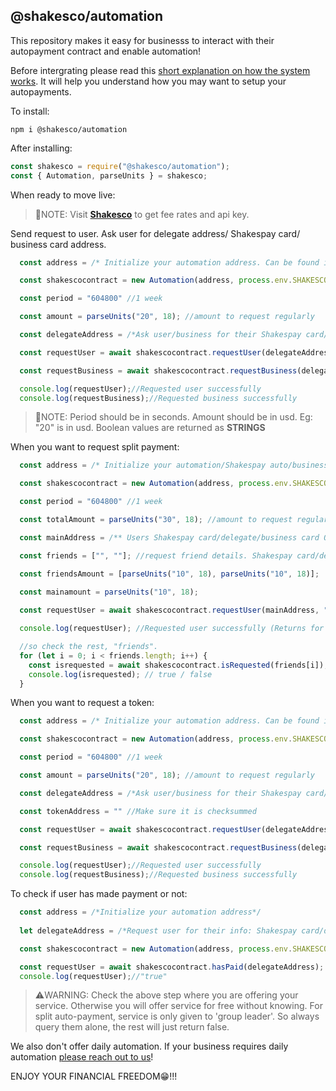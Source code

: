 ## @shakesco/automation

This repository makes it easy for businesss to interact with their 
autopayment contract and enable automation!

Before intergrating please read this [short explanation on how the system works](./system.md "explain shakespay automation"). It will help you understand how you may want to setup your autopayments.

To install:
```shell
npm i @shakesco/automation
```

After installing:
```javascript
const shakesco = require("@shakesco/automation");
const { Automation, parseUnits } = shakesco;
```

When ready to move live:
>📓NOTE: Visit [__Shakesco__](https://shakespay.shakesco.com/pricing "Shakeco") to get fee rates and api key.

Send request to user. Ask user for delegate address/ Shakespay card/ business card address.
```javascript
  const address = /* Initialize your automation address. Can be found in your dashboard https://users.shakesco.com */

  const shakescocontract = new Automation(address, process.env.SHAKESCOAPIKEY, "Ethereum");

  const period = "604800" //1 week

  const amount = parseUnits("20", 18); //amount to request regularly 

  const delegateAddress = /*Ask user/business for their Shakespay card/delegate/business card ONLY.*/

  const requestUser = await shakescocontract.requestUser(delegateAddress, "", period, amount, false, [], []);//request user

  const requestBusiness = await shakescocontract.requestBusiness(delegateAddress,"", period, amount);//or request business

  console.log(requestUser);//Requested user successfully
  console.log(requestBusiness);//Requested business successfully
```
>📓NOTE: Period should be in seconds. Amount should be in usd. Eg: "20" is in usd. Boolean values are returned as __STRINGS__

When you want to request split payment: 
```javascript
  const address = /* Initialize your automation/Shakespay auto/business auto address. Can be found in your dashboard https://users.shakesco.com */

  const shakescocontract = new Automation(address, process.env.SHAKESCOAPIKEY);

  const period = "604800" //1 week

  const totalAmount = parseUnits("30", 18); //amount to request regularly 

  const mainAddress = /** Users Shakespay card/delegate/business card ONLY.*/

  const friends = ["", ""]; //request friend details. Shakespay card/delegate/business card ONLY.

  const friendsAmount = [parseUnits("10", 18), parseUnits("10", 18)];

  const mainamount = parseUnits("10", 18);
  
  const requestUser = await shakescocontract.requestUser(mainAddress, "", period, mainamount, true, friends, friendsAmount);//request user

  console.log(requestUser); //Requested user successfully (Returns for mainAddress only)

  //so check the rest, "friends".
  for (let i = 0; i < friends.length; i++) {
    const isrequested = await shakescocontract.isRequested(friends[i]);
    console.log(isrequested); // true / false
  }
```

When you want to request a token: 

```javascript
  const address = /* Initialize your automation address. Can be found in your dashboard https://users.shakesco.com */

  const shakescocontract = new Automation(address, process.env.SHAKESCOAPIKEY, "Ethereum");

  const period = "604800" //1 week

  const amount = parseUnits("20", 18); //amount to request regularly 

  const delegateAddress = /*Ask user/business for their Shakespay card/delegate/business card ONLY.*/

  const tokenAddress = "" //Make sure it is checksummed

  const requestUser = await shakescocontract.requestUser(delegateAddress, tokenAddress, period, amount, false, [], []);//request user

  const requestBusiness = await shakescocontract.requestBusiness(delegateAddress, tokenAddress, period, amount);//or request business

  console.log(requestUser);//Requested user successfully
  console.log(requestBusiness);//Requested business successfully
```

To check if user has made payment or not:
```javascript
  const address = /*Initialize your automation address*/
  
  let delegateAddress = /*Request user for their info: Shakespay card/delegate/business card address ONLY*/

  const shakescocontract = new Automation(address, process.env.SHAKESCOAPIKEY);

  const requestUser = await shakescocontract.hasPaid(delegateAddress);
  console.log(requestUser);//"true"
```
>⚠️WARNING: Check the above step where you are offering your service. Otherwise you will
> offer service for free without knowing. For split auto-payment, service is only given to 'group leader'. So always query them alone, the rest will just return false.

We also don't offer daily automation. If your business requires daily automation [please reach out to us](https://shakesco.netlify.app/contact "Shakeco")!

ENJOY YOUR FINANCIAL FREEDOM😁!!!